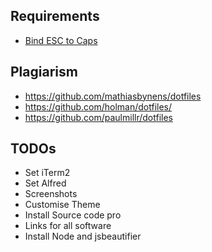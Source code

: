 ## Requirements

+ [Bind ESC to Caps](https://pqrs.org/osx/karabiner/seil.html#commandlineinterface)

## Plagiarism

+ https://github.com/mathiasbynens/dotfiles
+ https://github.com/holman/dotfiles/
+ https://github.com/paulmillr/dotfiles

## TODOs

+ Set iTerm2
+ Set Alfred
+ Screenshots
+ Customise Theme
+ Install Source code pro
+ Links for all software
+ Install Node and jsbeautifier
